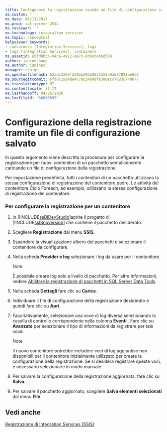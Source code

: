 ```yaml
---
title: Configurare la registrazione usando un file di configurazione salvato | Microsoft Docs
ms.custom: ''
ms.date: 06/13/2017
ms.prod: sql-server-2014
ms.reviewer: ''
ms.technology: integration-services
ms.topic: conceptual
helpviewer_keywords:
- containers [Integration Services], logs
- logs [Integration Services], containers
ms.assetid: e5fdbbcb-94ca-4912-aa7c-0d89cebbd308
author: janinezhang
ms.author: janinez
manager: craigg
ms.openlocfilehash: b2adc326ef2e0bb593b0532a51a9a677821ae0e2
ms.sourcegitcommit: 6fd8c1914de4c7ac24900fe388ecc7883c740077
ms.translationtype: MT
ms.contentlocale: it-IT
ms.lasthandoff: 04/26/2020
ms.locfileid: "66060595"
---
```

# <a name="configure-logging-by-using-a-saved-configuration-file"></a>Configurazione della registrazione tramite un file di configurazione salvato
  In questo argomento viene descritta la procedura per configurare la registrazione per nuovi contenitori di un pacchetto semplicemente caricando un file di configurazione della registrazione.  
  
 Per impostazione predefinita, tutti i contenitori di un pacchetto utilizzano la stessa configurazione di registrazione del contenitore padre. Le attività del contenitore Ciclo Foreach, ad esempio, utilizzano la stessa configurazione di registrazione del contenitore.  
  
### <a name="to-configure-logging-for-a-container"></a>Per configurare la registrazione per un contenitore  
  
1.  In [!INCLUDE[ssBIDevStudio](../includes/ssbidevstudio-md.md)]aprire il progetto di [!INCLUDE[ssISnoversion](../includes/ssisnoversion-md.md)] che contiene il pacchetto desiderato.  
  
2.  Scegliere **Registrazione** dal menu **SSIS**.  
  
3.  Espandere la visualizzazione albero dei pacchetti e selezionare il contenitore da configurare.  
  
4.  Nella scheda **Provider e log** selezionare i log da usare per il contenitore.  
  
    > [!NOTE]  
    >  È possibile creare log solo a livello di pacchetto. Per altre informazioni, vedere [Abilitare la registrazione di pacchetti in SQL Server Data Tools](../../2014/integration-services/enable-package-logging-in-sql-server-data-tools.md).  
  
5.  Nella scheda **Dettagli** fare clic su **Carica**.  
  
6.  Individuare il file di configurazione della registrazione desiderato e quindi fare clic su **Apri**.  
  
7.  Facoltativamente, selezionare una voce di log diversa selezionando la casella di controllo corrispondente nella colonna **Eventi** . Fare clic su **Avanzate** per selezionare il tipo di informazioni da registrare per tale voce.  
  
    > [!NOTE]  
    >  Il nuovo contenitore potrebbe includere voci di log aggiuntive non disponibili per il contenitore inizialmente utilizzato per creare la configurazione della registrazione. Se si desidera registrare queste voci, è necessario selezionarle in modo manuale.  
  
8.  Per salvare la configurazione della registrazione aggiornata, fare clic su **Salva**.  
  
9. Per salvare il pacchetto aggiornato, scegliere **Salva elementi selezionati** dal menu **File** .  
  
## <a name="see-also"></a>Vedi anche  
 [Registrazione di Integration Services &#40;SSIS&#41;](performance/integration-services-ssis-logging.md)  
  
  
